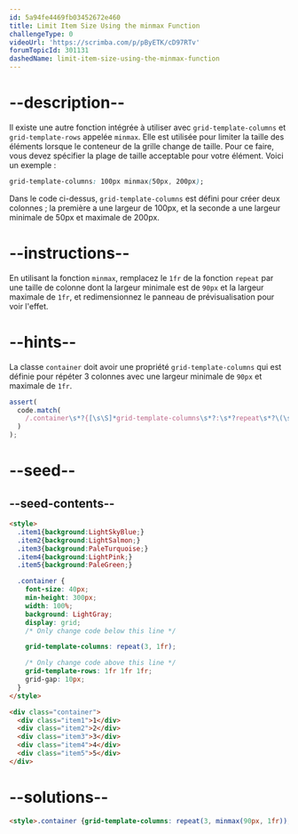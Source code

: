 ```yaml
---
id: 5a94fe4469fb03452672e460
title: Limit Item Size Using the minmax Function
challengeType: 0
videoUrl: 'https://scrimba.com/p/pByETK/cD97RTv'
forumTopicId: 301131
dashedName: limit-item-size-using-the-minmax-function
---
```


# --description--

Il existe une autre fonction intégrée à utiliser avec `grid-template-columns` et `grid-template-rows` appelée `minmax`. Elle est utilisée pour limiter la taille des éléments lorsque le conteneur de la grille change de taille. Pour ce faire, vous devez spécifier la plage de taille acceptable pour votre élément. Voici un exemple :

```css
grid-template-columns: 100px minmax(50px, 200px);
```

Dans le code ci-dessus, `grid-template-columns` est défini pour créer deux colonnes ; la première a une largeur de 100px, et la seconde a une largeur minimale de 50px et maximale de 200px.

# --instructions--

En utilisant la fonction `minmax`, remplacez le `1fr` de la fonction `repeat` par une taille de colonne dont la largeur minimale est de `90px` et la largeur maximale de `1fr`, et redimensionnez le panneau de prévisualisation pour voir l'effet.

# --hints--

La classe `container` doit avoir une propriété `grid-template-columns` qui est définie pour répéter 3 colonnes avec une largeur minimale de `90px` et maximale de `1fr`.

```js
assert(
  code.match(
    /.container\s*?{[\s\S]*grid-template-columns\s*?:\s*?repeat\s*?\(\s*?3\s*?,\s*?minmax\s*?\(\s*?90px\s*?,\s*?1fr\s*?\)\s*?\)\s*?;[\s\S]*}/gi
  )
);
```

# --seed--

## --seed-contents--

```html
<style>
  .item1{background:LightSkyBlue;}
  .item2{background:LightSalmon;}
  .item3{background:PaleTurquoise;}
  .item4{background:LightPink;}
  .item5{background:PaleGreen;}

  .container {
    font-size: 40px;
    min-height: 300px;
    width: 100%;
    background: LightGray;
    display: grid;
    /* Only change code below this line */

    grid-template-columns: repeat(3, 1fr);

    /* Only change code above this line */
    grid-template-rows: 1fr 1fr 1fr;
    grid-gap: 10px;
  }
</style>

<div class="container">
  <div class="item1">1</div>
  <div class="item2">2</div>
  <div class="item3">3</div>
  <div class="item4">4</div>
  <div class="item5">5</div>
</div>
```

# --solutions--

```html
<style>.container {grid-template-columns: repeat(3, minmax(90px, 1fr));}</style>
```
